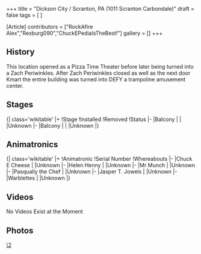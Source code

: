 +++
title = "Dickson City / Scranton, PA (1011 Scranton Carbondale)"
draft = false
tags = [ ]

[Article]
contributors = ["RockAfire Alex","Rexburg090","ChuckEPediaIsTheBest!"]
gallery = []
+++
##  History ## 
This location opened as a Pizza Time Theater before later being turned into a Zach Periwinkles. After Zach Periwinkles closed as well as the next door Kmart the entire building was turned into DEFY a trampoline amusement center.

##  Stages ## 
{| class='wikitable'
|+
!Stage
!Installed
!Removed
!Status
|-
|Balcony
|
|
|Unknown
|-
|Balcony
|
|
|Unknown
|}

##  Animatronics ## 
{| class='wikitable'
|+
!Animatronic
!Serial Number
!Whereabouts
|-
|Chuck E Cheese
|
|Unknown
|-
|Helen Henny
|
|Unknown
|-
|Mr Munch
|
|Unknown
|-
|Pasqually the Chef
|
|Unknown
|-
|Jasper T. Jowels
|
|Unknown
|-
|Warblettes 
|
|Unknown
|}

##  Videos ## 
No Videos Exist at the Moment

##  Photos ## 
[\2](\1)